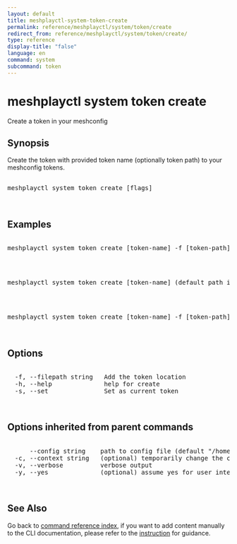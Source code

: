 ```yaml
---
layout: default
title: meshplayctl-system-token-create
permalink: reference/meshplayctl/system/token/create
redirect_from: reference/meshplayctl/system/token/create/
type: reference
display-title: "false"
language: en
command: system
subcommand: token
---
```


# meshplayctl system token create

Create a token in your meshconfig

## Synopsis

Create the token with provided token name (optionally token path) to your meshconfig tokens.
<pre class='codeblock-pre'>
<div class='codeblock'>
meshplayctl system token create [flags]

</div>
</pre> 

## Examples

<pre class='codeblock-pre'>
<div class='codeblock'>
meshplayctl system token create [token-name] -f [token-path]

</div>
</pre> 

<pre class='codeblock-pre'>
<div class='codeblock'>
meshplayctl system token create [token-name] (default path is auth.json)

</div>
</pre> 

<pre class='codeblock-pre'>
<div class='codeblock'>
meshplayctl system token create [token-name] -f [token-path] --set

</div>
</pre> 

## Options

<pre class='codeblock-pre'>
<div class='codeblock'>
  -f, --filepath string   Add the token location
  -h, --help              help for create
  -s, --set               Set as current token

</div>
</pre>

## Options inherited from parent commands

<pre class='codeblock-pre'>
<div class='codeblock'>
      --config string    path to config file (default "/home/runner/.meshery/config.yaml")
  -c, --context string   (optional) temporarily change the current context.
  -v, --verbose          verbose output
  -y, --yes              (optional) assume yes for user interactive prompts.

</div>
</pre>

## See Also

Go back to [command reference index](/reference/meshplayctl/), if you want to add content manually to the CLI documentation, please refer to the [instruction](/project/contributing/contributing-cli#preserving-manually-added-documentation) for guidance.
